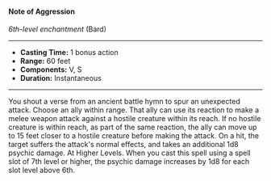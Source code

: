 #### Note of Aggression
*6th-level enchantment* (Bard)
___
- **Casting Time:** 1 bonus action
- **Range:** 60 feet
- **Components:** V, S
- **Duration:** Instantaneous
---
You shout a verse from an ancient battle hymn to
spur an unexpected attack. Choose an ally within
range. That ally can use its reaction to make a melee
weapon attack against a hostile creature within its
reach. If no hostile creature is within reach, as part
of the same reaction, the ally can move up to 15 feet
closer to a hostile creature before making the
attack. On a hit, the target suffers the attack's
normal effects, and takes an additional 1d8 psychic
damage.
At Higher Levels.  When you cast this spell using
a spell slot of 7th level or higher, the psychic
damage increases by 1d8 for each slot level above
6th.
